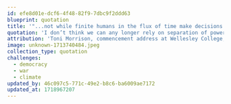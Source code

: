 ```yaml
---
id: efe8d01e-dcf6-4f48-82f9-7dbc9f2ddd63
blueprint: quotation
title: '"...not while finite humans in the flux of time make decisions of infinite damage."'
quotation: 'I don’t think we can any longer rely on separation of powers, free speech, religious tolerance or unchallengeable civil liberties as a matter of course. That is, not while finite humans in the flux of time make decisions of infinite damage. Not while finite humans make infinite claims of virtue and unassailable power that are beyond their competence, if not their reach.'
attribution: 'Toni Morrison, commencement address at Wellesley College, 2004'
image: unknown-1713740484.jpeg
collection_type: quotation
challenges:
  - democracy
  - war
  - climate
updated_by: 46c097c5-771c-49e2-b8c6-ba6009ae7172
updated_at: 1718967207
---
```

